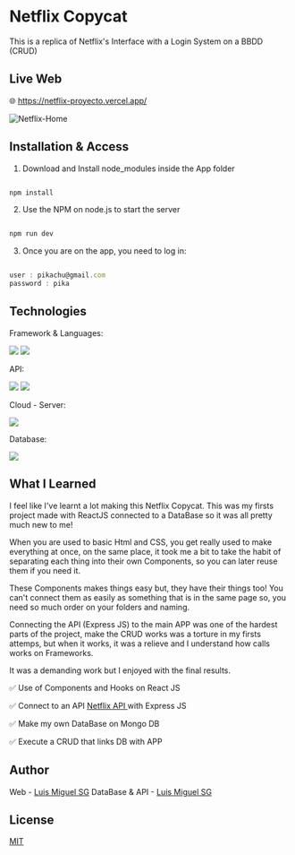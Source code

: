 # Netflix Copycat

This is a replica of Netflix's Interface with a Login System on a BBDD (CRUD)

## Live Web

🌐 <a target="_blank" href="https://netflix-proyecto.vercel.app/" >https://netflix-proyecto.vercel.app/ </a>


<img alt="Netflix-Home" src="https://github.com/luismi-sg/Netflix-proyecto/assets/120020439/1999852d-6f51-4e1e-bc65-f6decef4b10c">

## Installation & Access
1. Download and Install node_modules inside the App folder
   
```javascript

npm install

```

2. Use the NPM on node.js to start the server

```javascript

npm run dev

```

3. Once you are on the app, you need to log in:

```javascript

user : pikachu@gmail.com
password : pika

```

## Technologies
Framework & Languages:

<img src="https://img.shields.io/badge/React-20232A?style=for-the-badge&logo=react&logoColor=61DAFB" /> <img src="https://img.shields.io/badge/JavaScript-323330?style=for-the-badge&logo=javascript&logoColor=F7DF1E" />
	
API:

<img src="https://img.shields.io/badge/Express%20js-000000?style=for-the-badge&logo=express&logoColor=white" /> <img src="https://img.shields.io/badge/Node%20js-339933?style=for-the-badge&logo=nodedotjs&logoColor=white" />

Cloud - Server:

<img src="https://img.shields.io/badge/Vercel-000000?style=for-the-badge&logo=vercel&logoColor=white" />

Database:

<img src="https://img.shields.io/badge/MongoDB-4EA94B?style=for-the-badge&logo=mongodb&logoColor=white" />


## What I Learned

I feel like I've learnt a lot making this Netflix Copycat. This was my firsts project made with ReactJS connected to a DataBase so it was all pretty much new to me! 

When you are used to basic Html and CSS, you get really used to make everything at once, on the same place, it took me a bit to take the habit of separating each thing into their own Components, so you can later reuse them if you need it.

These Components makes things easy but, they have their things too! You can't connect them as easily as something that is in the same page so, you need so much order on your folders and naming. 

Connecting the API (Express JS) to the main APP was one of the hardest parts of the project, make the CRUD works was a torture in my firsts attemps, but when it works, it was a relieve and I understand how calls works on Frameworks.

It was a demanding work but I enjoyed with the final results. 

✅ Use of Components and Hooks on React JS

✅ Connect to an API <a target="_blank" href="https://github.com/luismi-sg/NETFLIX-API" > Netflix API </a>with Express JS

✅ Make my own DataBase on Mongo DB

✅ Execute a CRUD that links DB with APP

## Author

Web - <a target="_blank" href="https://luismiguel.vercel.app/" >Luis Miguel SG</a>
DataBase & API - <a target="_blank" href="https://luismiguel.vercel.app/" >Luis Miguel SG</a>

## License

[MIT](https://choosealicense.com/licenses/mit/)
